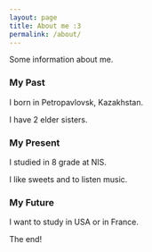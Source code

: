 ```yaml
---
layout: page
title: About me :3
permalink: /about/
---
```


Some information about me.

### My Past

I born in Petropavlovsk, Kazakhstan.

I have 2 elder sisters.

### My Present

I studied in 8 grade at NIS.

I like sweets and to listen music.

### My Future

I want to study in USA or in France.

The end!

